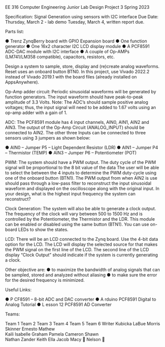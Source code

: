 EE 316 Computer Engineering Junior Lab Design Project 3
Spring 2023

Specification: Signal Generation using sensors with I2C interface Due Date:	Thursday, March 2 - lab demo
Tuesday, March 4, written report due.

Parts list:

●	Trenz ZynqBerry board with GPIO Expansion board
●	One function generator
●	One 16x2 character I2C LCD display module
●	A PCF8591 ADC-DAC module with I2C interface
●	A couple of Op-AMPs (LM741/LM358 compatible), capacitors, resistors, etc.
 
Design a system to sample, store, display and (re)create analog waveforms. Reset uses an onboard button BTN0. In this project, use Vivado 2022.2 instead of Vivado 2019.1 with the board files (already installed on AppsAnywhere).

Op-Amp adder circuit: Periodic sinusoidal waveforms will be generated by function generators. The input waveform should have peak-to-peak amplitude of 3.3 Volts. Note: The ADC’s should sample positive analog voltages; thus, the input signal will need to be added to 1.67 volts using an op-amp adder with a gain of 1.

ADC: The PCF8591 module has 4 input channels, AIN0, AIN1, AIN2 and AIN3. The output of the Op-Amp Circuit (ANALOG_INPUT) should be connected to AIN2. The other three Inputs can be connected to three sensors using 3 jumpers as shown below:

●	AIN0 – Jumper P5 – Light Dependent Resistor (LDR)
●	AIN1 – Jumper P4 – Thermistor (TEMP)
●	AIN3 – Jumper P6 – Potentiometer (POT)

PWM: The system should have a PWM output. The duty cycle of the PWM signal will be proportional to the 8 bit value of the data The user will be able to select the between the 4 inputs to determine the PWM duty-cycle using one of the onboard button (BTN1). The PWM output from when AIN2 is use should pass through a low-pass filter to reconstruct the input sinusoidal waveform and displayed on the oscilloscope along with the original input. In your design, what is the highest input frequency the system can reconstruct?

Clock Generation: The system will also be able to generate a clock output. The frequency of the clock will vary between 500 to 1500 Hz and is controlled by the Potentiometer, the Thermistor and the LDR. This module can be enabled or disabled using the same button (BTN1). You can use on-board LEDs to show the states.

LCD: There will be an LCD connected to the Zynq board. Use the 4-bit data option for the LCD. The LCD will display the selected source for that makes the PWM signal on the first line of the LCD. The second line of the LCD display “Clock Output” should indicate if the system is currently generating a clock.

Other objective are:
●	to maximize the bandwidth of analog signals that can be sampled, stored and analyzed without aliasing
●	to make sure the error for the desired frequency is minimized.

Useful Links:

●	P CF8591 – 8-bit ADC and DAC converter
●	A rduino PCF8591 Digital to Analog Tutorial
●	L esson 12 PCF8591 AD Converter



Teams:

Team 1	Team 2	  Team 3	  Team 4	  Team 5	  Team 6	Writer
Kubicka	LaBue	    Morris	  Skinner	  Ernesto	  Mathew	 
Kaili	  Isabelle	Graham	  Pamela	  Cameron	  Shawn	 
Nathan	Zander	  Keith	    Ella	    Jacob	    Macy	
 	 	 	 	Nelson	
